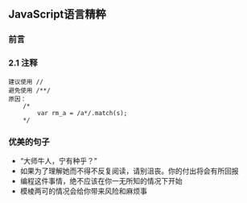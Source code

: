 ## JavaScript语言精粹

### 前言
### 2.1 注释

	建议使用 //
	避免使用 /**/
	原因：
		/*
			var rm_a = /a*/.match(s);
		*/

### 优美的句子

* “大师牛人，宁有种乎？”
* 如果为了理解她而不得不反复阅读，请别沮丧。你的付出将会有所回报
* 编程这件事情，绝不应该在你一无所知的情况下开始
* 模棱两可的情况会给你带来风险和麻烦事